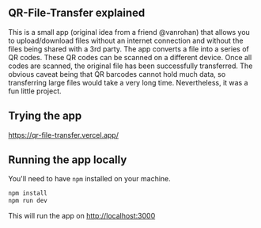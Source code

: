 ## QR-File-Transfer explained

This is a small app (original idea from a friend @vanrohan) that allows you to upload/download files without an internet connection and without the files being shared with a 3rd party. The app converts a file into a series of QR codes. These QR codes can be scanned on a different device. Once all codes are scanned, the original file has been successfully transferred. The obvious caveat being that QR barcodes cannot hold much data, so transferring large files would take a very long time. Nevertheless, it was a fun little project.

## Trying the app

https://qr-file-transfer.vercel.app/

## Running the app locally

You'll need to have `npm` installed on your machine.

```bash
npm install
npm run dev
```

This will run the app on [http://localhost:3000](http://localhost:3000)
